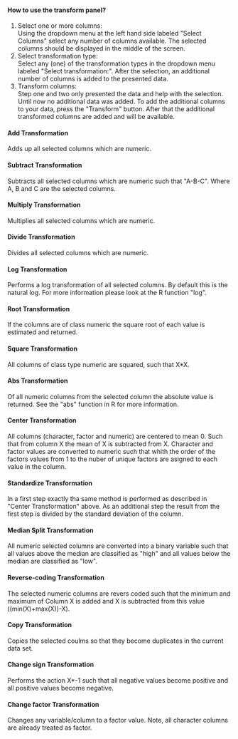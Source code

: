 <h4>How to use the transform panel?</h4>
 <ol>
  <li>Select one or more columns:<br>Using the dropdown menu at the left hand side labeled "Select Columns" select any number of columns available. The selected columns should be displayed in the middle of the screen.</li>
  <li>Select transformation type:<br>Select any (one) of the transformation types in the dropdown menu labeled "Select transformation:". After the selection, an additional number of columns is added to the presented data. </li>
  <li>Transform columns:<br>Step one and two only presented the data and help with the selection. Until now no additional data was added. To add the additional columns to your data, press the "Transform" button. After that the additional transformed columns are added and will be available.</li>
</ol>
<h4>Add Transformation</h4>
Adds up all selected columns which are numeric.
<h4>Subtract Transformation</h4>
Subtracts all selected columns which are numeric such that "A-B-C". Where A, B and C are the selected columns.
<h4>Multiply Transformation</h4>
Multiplies all selected columns which are numeric.
<h4>Divide Transformation</h4>
Divides all selected columns which are numeric.
<h4>Log Transformation</h4>
Performs a log transformation of all selected columns. By default this is the natural log. For more information please look at the R function "log".
<h4>Root Transformation</h4>
If the columns are of class numeric the square root of each value is estimated and returned.
<h4>Square Transformation</h4>
All columns of class type numeric are squared, such that X*X.
<h4>Abs Transformation</h4>
Of all numeric columns from the selected column the absolute value is returned. See the "abs" function in R for more information.
<h4>Center Transformation</h4>
All columns (character, factor and numeric) are centered to mean 0. Such that from column X the mean of X is subtracted from X. Character and factor values are converted to numeric such that whith the order of the factors values from 1 to the nuber of unique factors are asigned to each value in the column.
<h4>Standardize Transformation</h4>
In a first step exactly tha same method is performed as described in "Center Transformation" above. As an additional step the result from the first step is divided by the standard deviation of the column.
<h4>Median Split Transformation</h4>
All numeric selected columns are converted into a binary variable such that all values above the median are classified as "high" and all values below the median are classified as "low".
<h4>Reverse-coding Transformation</h4>
The selected numeric columns are revers coded such that the minimum and maximum of Column X is added and X is subtracted from this value ((min(X)+max(X))-X).  
<h4>Copy Transformation</h4>
Copies the selected coulms so that they become duplicates in the current data set.
<h4>Change sign Transformation</h4>
Performs the action X*-1 such that all negative values become positive and all positive values become negative.
<h4>Change factor Transformation</h4>
Changes any variable/column to a factor value. Note, all character columns are already treated as factor.
